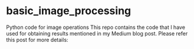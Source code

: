 # basic_image_processing
Python code for image operations
This repo contains the code that I have used for obtaining results mentioned in my Medium blog post.
Please refer this post for more details:

